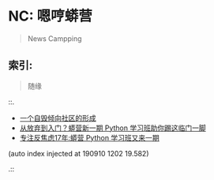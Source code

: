 # NC: 嗯哼蟒营
> News Campping

## 索引:
> 随缘

::.

- [ 一个自毁倾向社区的形成](190711-NC101-self-destruction.md)
- [ 从放弃到入门？蟒营新一期 Python 学习班助你踢这临门一脚](190902-3py-what-is-camp.md)
- [ 专注反焦虑17年:蟒营 Python 学习班又来一期](190905-3py-just101camp.md)

(auto index injected at 190910 1202 19.582) 

.::


